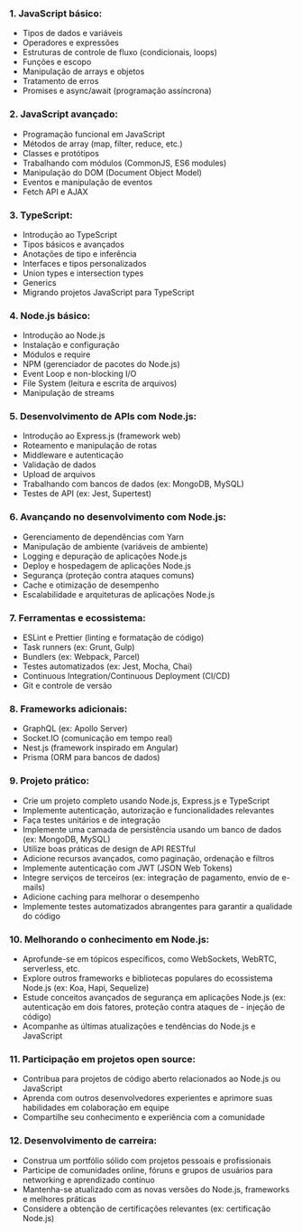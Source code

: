 
### 1. JavaScript básico:
- Tipos de dados e variáveis
- Operadores e expressões
- Estruturas de controle de fluxo (condicionais, loops)
- Funções e escopo
- Manipulação de arrays e objetos
- Tratamento de erros
- Promises e async/await (programação assíncrona)

### 2. JavaScript avançado:
- Programação funcional em JavaScript
- Métodos de array (map, filter, reduce, etc.)
- Classes e protótipos
- Trabalhando com módulos (CommonJS, ES6 modules)
- Manipulação do DOM (Document Object Model)
- Eventos e manipulação de eventos
- Fetch API e AJAX

### 3. TypeScript:
- Introdução ao TypeScript
- Tipos básicos e avançados
- Anotações de tipo e inferência
- Interfaces e tipos personalizados
- Union types e intersection types
- Generics
- Migrando projetos JavaScript para TypeScript

### 4. Node.js básico:
- Introdução ao Node.js
- Instalação e configuração
- Módulos e require
- NPM (gerenciador de pacotes do Node.js)
- Event Loop e non-blocking I/O
- File System (leitura e escrita de arquivos)
- Manipulação de streams

### 5. Desenvolvimento de APIs com Node.js:
- Introdução ao Express.js (framework web)
- Roteamento e manipulação de rotas
- Middleware e autenticação
- Validação de dados
- Upload de arquivos
- Trabalhando com bancos de dados (ex: MongoDB, MySQL)
- Testes de API (ex: Jest, Supertest)

### 6. Avançando no desenvolvimento com Node.js:
- Gerenciamento de dependências com Yarn
- Manipulação de ambiente (variáveis de ambiente)
- Logging e depuração de aplicações Node.js
- Deploy e hospedagem de aplicações Node.js
- Segurança (proteção contra ataques comuns)
- Cache e otimização de desempenho
- Escalabilidade e arquiteturas de aplicações Node.js

### 7. Ferramentas e ecossistema:
- ESLint e Prettier (linting e formatação de código)
- Task runners (ex: Grunt, Gulp)
- Bundlers (ex: Webpack, Parcel)
- Testes automatizados (ex: Jest, Mocha, Chai)
- Continuous Integration/Continuous Deployment (CI/CD)
- Git e controle de versão

### 8. Frameworks adicionais:
- GraphQL (ex: Apollo Server)
- Socket.IO (comunicação em tempo real)
- Nest.js (framework inspirado em Angular)
- Prisma (ORM para bancos de dados)

### 9. Projeto prático:
- Crie um projeto completo usando Node.js, Express.js e TypeScript
- Implemente autenticação, autorização e funcionalidades relevantes
- Faça testes unitários e de integração
- Implemente uma camada de persistência usando um banco de dados (ex: MongoDB, MySQL)
- Utilize boas práticas de design de API RESTful
- Adicione recursos avançados, como paginação, ordenação e filtros
- Implemente autenticação com JWT (JSON Web Tokens)
- Integre serviços de terceiros (ex: integração de pagamento, envio de e-mails)
- Adicione caching para melhorar o desempenho
- Implemente testes automatizados abrangentes para garantir a qualidade do código

### 10. Melhorando o conhecimento em Node.js:
- Aprofunde-se em tópicos específicos, como WebSockets, WebRTC, serverless, etc.
- Explore outros frameworks e bibliotecas populares do ecossistema Node.js (ex: Koa, Hapi, Sequelize)
- Estude conceitos avançados de segurança em aplicações Node.js (ex: autenticação em dois fatores, proteção contra ataques de - injeção de código)
- Acompanhe as últimas atualizações e tendências do Node.js e JavaScript

### 11. Participação em projetos open source:
- Contribua para projetos de código aberto relacionados ao Node.js ou JavaScript
- Aprenda com outros desenvolvedores experientes e aprimore suas habilidades em colaboração em equipe
- Compartilhe seu conhecimento e experiência com a comunidade

### 12. Desenvolvimento de carreira:
- Construa um portfólio sólido com projetos pessoais e profissionais
- Participe de comunidades online, fóruns e grupos de usuários para networking e aprendizado contínuo
- Mantenha-se atualizado com as novas versões do Node.js, frameworks e melhores práticas
- Considere a obtenção de certificações relevantes (ex: certificação Node.js)